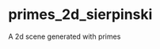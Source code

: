 # primes_2d_sierpinski

<!--
#groups
Rendering

#languages
Python

#frames and libs
Numpy
OpenGL
Pygame

-->

A 2d scene generated with primes
